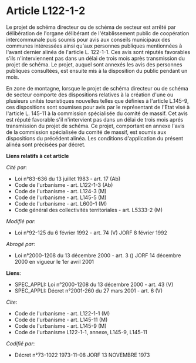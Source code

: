 # Article L122-1-2

Le projet de schéma directeur ou de schéma de secteur est arrêté par délibération de l'organe délibérant de l'établissement
public de coopération intercommunale puis soumis pour avis aux conseils municipaux des communes intéressées ainsi qu'aux
personnes publiques mentionnées à l'avant dernier alinéa de l'article L. 122-1-1. Ces avis sont réputés favorables s'ils
n'interviennent pas dans un délai de trois mois après transmission du projet de schéma. Le projet, auquel sont annexés les
avis des personnes publiques consultées, est ensuite mis à la disposition du public pendant un mois.

En zone de montagne, lorsque le projet de schéma directeur ou de schéma de secteur comporte des dispositions relatives à la
création d'une ou plusieurs unités touristiques nouvelles telles que définies à l'article L.145-9, ces dispositions sont
soumises pour avis par le représentant de l'Etat visé à l'article L. 145-11 à la commission spécialisée du comité de massif.
Cet avis est réputé favorable s'il n'intervient pas dans un délai de trois mois aprés transmission du projet de schéma. Ce
projet, comportant en annexe l'avis de la commission spécialisée du comité de massif, est soumis aux dispositions du
précédent alinéa. Les conditions d'application du présent alinéa sont précisées par décret.

**Liens relatifs à cet article**

_Cité par_:

  - Loi n°83-636 du 13 juillet 1983 - art. 17 (Ab)
  - Code de l'urbanisme - art. L122-1-3 (Ab)
  - Code de l'urbanisme - art. L124-3 (M)
  - Code de l'urbanisme - art. L145-5 (M)
  - Code de l'urbanisme - art. L600-1 (M)
  - Code général des collectivités territoriales - art. L5333-2 (M)

_Modifié par_:

  - Loi n°92-125 du 6 février 1992 - art. 74 (V) JORF 8 février 1992

_Abrogé par_:

  - Loi n°2000-1208 du 13 décembre 2000 - art. 3 () JORF 14 décembre 2000 en vigueur le 1er avril 2001

**Liens**:

  - SPEC_APPLI: Loi n°2000-1208 du 13 décembre 2000 - art. 43 (V)
  - SPEC_APPLI: Décret n°2001-260 du 27 mars 2001 - art. 6 (V)

_Cite_:

  - Code de l'urbanisme - art. L122-1-1 (M)
  - Code de l'urbanisme - art. L145-11 (M)
  - Code de l'urbanisme - art. L145-9 (M)
  - Code de l'urbanisme L122-1-1, annexe, L145-9, L145-11

_Codifié par_:

  - Décret n°73-1022 1973-11-08 JORF 13 NOVEMBRE 1973
